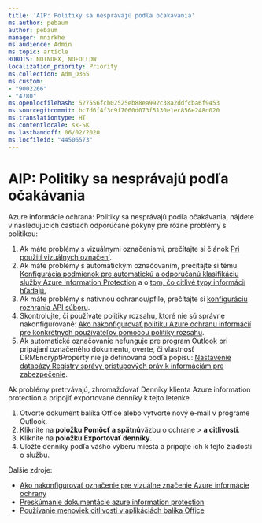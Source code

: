 ```yaml
---
title: 'AIP: Politiky sa nesprávajú podľa očakávania'
ms.author: pebaum
author: pebaum
manager: mnirkhe
ms.audience: Admin
ms.topic: article
ROBOTS: NOINDEX, NOFOLLOW
localization_priority: Priority
ms.collection: Adm_O365
ms.custom:
- "9002266"
- "4780"
ms.openlocfilehash: 527556fcb02525eb88ea992c38a2ddfcba6f9453
ms.sourcegitcommit: bc7d6f4f3c9f7060d073f5130e1ec856e248d020
ms.translationtype: HT
ms.contentlocale: sk-SK
ms.lasthandoff: 06/02/2020
ms.locfileid: "44506573"
---
```

# <a name="aip-policies-not-behaving-as-expected"></a>AIP: Politiky sa nesprávajú podľa očakávania

Azure informácie ochrana: Politiky sa nesprávajú podľa očakávania, nájdete v nasledujúcich častiach odporúčané pokyny pre rôzne problémy s politikou:

1. Ak máte problémy s vizuálnymi označeniami, prečítajte si článok [Pri použití vizuálnych označení](https://docs.microsoft.com/azure/information-protection/configure-policy-markings#when-visual-markings-are-applied).
2. Ak máte problémy s automatickým označovaním, prečítajte si tému [Konfigurácia podmienok pre automatickú a odporúčanú klasifikáciu služby Azure Information Protection](https://docs.microsoft.com/azure/information-protection/configure-policy-classification) a o [tom, čo citlivé typy informácií hľadajú.](https://docs.microsoft.com/microsoft-365/compliance/sensitive-information-type-entity-definitions)
3. Ak máte problémy s natívnou ochranou/pfile, prečítajte si [konfiguráciu rozhrania API súboru](https://docs.microsoft.com/azure/information-protection/develop/file-api-configuration).
4. Skontrolujte, či používate politiky rozsahu, ktoré nie sú správne nakonfigurované: [Ako nakonfigurovať politiku Azure ochranu informácií pre konkrétnych používateľov pomocou politiky rozsahu](https://docs.microsoft.com/azure/information-protection/configure-policy-scope).
5. Ak automatické označovanie nefunguje pre program Outlook pri pripájaní označeného dokumentu, overte, či vlastnosť DRMEncryptProperty nie je definovaná podľa popisu: [Nastavenie databázy Registry správy prístupových práv k informáciám pre zabezpečenie](https://docs.microsoft.com/deployoffice/security/protect-sensitive-messages-and-documents-by-using-irm-in-office#office-2016-irm-registry-key-options).

Ak problémy pretrvávajú, zhromažďovať Denníky klienta Azure information protection a pripojiť exportované denníky k tejto letenke.

1. Otvorte dokument balíka Office alebo vytvorte nový e-mail v programe Outlook.
2. Kliknite na **položku Pomôcť a spätnú**väzbu o ochrane  >  **a citlivosti**.
3. Kliknite na **položku Exportovať denníky**.
4. Uložte denníky podľa vášho výberu miesta a pripojte ich k tejto žiadosti o službu.

Ďalšie zdroje:

- [Ako nakonfigurovať označenie pre vizuálne značenie Azure informácie ochrany](https://docs.microsoft.com/azure/information-protection/configure-policy-markings)
- [Preskúmanie dokumentácie azure information protection](https://docs.microsoft.com/azure/information-protection/what-is-information-protection)
- [Používanie menoviek citlivosti v aplikáciách balíka Office](https://docs.microsoft.com/microsoft-365/compliance/sensitivity-labels-office-apps)

